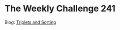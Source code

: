 # The Weekly Challenge 241

Blog: [Triplets and Sorting](https://dev.to/simongreennet/similar-frequency-3i6b)
